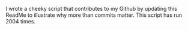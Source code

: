 I wrote a cheeky script that contributes to my Github by updating this ReadMe to illustrate why more than commits matter. This script has run 2004 times.